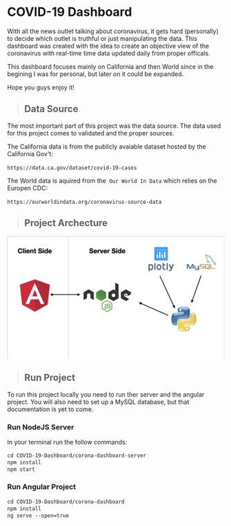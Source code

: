 # COVID-19 Dashboard

With all the news outlet talking about coronavirus, it gets hard (personally) to decide which outlet is truthful or just manipulating the data. This dashboard was created with the idea to create an objective view of the coronavirus with real-time time data updated daily from proper officals. 

This dashboard focuses mainly on California and then World since in the begining I was for personal, but later on it could be expanded. 

Hope you guys enjoy it! 

> ## Data Source 

The most important part of this project was the data source. The data used for this project comes to validated and the proper sources. 

The California data is from the publicly avaiable dataset hosted by the California Gov't:

`https://data.ca.gov/dataset/covid-19-cases`

The World data is aquired from the` Our World In Data` which relies on the Europen CDC:

`https://ourworldindata.org/coronavirus-source-data`

> ## Project Archecture

![project-arch](img/project-arch.png)


> ## Run Project

To run this project locally you need to run ther server and the angular project. You will also need to set up a MySQL database, but that documentation is yet to come. 

### Run NodeJS Server

In your terminal run the follow commands:

```
cd COVID-19-Dashboard/corona-dashboard-server
npm install
npm start
```

### Run Angular Project
```
cd COVID-19-Dashboard/corona-dashboard
npm install
ng serve --open=true
```

